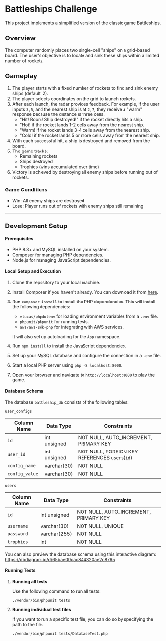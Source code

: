 # Battleships Challenge

This project implements a simplified version of the classic game Battleships.

## Overview

The computer randomly places two single-cell "ships" on a grid-based board. The user's objective is to locate and sink these ships within a limited number of rockets.

## Gameplay

1. The player starts with a fixed number of rockets to find and sink enemy ships (default: 2).
2. The player selects coordinates on the grid to launch rockets.
3. After each launch, the radar provides feedback. For example, if the user inputs `3,5`, and the nearest ship is at `2,7`, they receive a "warm" response because the distance is three cells.
   - "Hit! Boom! Ship destroyed!" if the rocket directly hits a ship.
   - "Hot! if the rocket lands 1-2 cells away from the nearest ship.
   - "Warm! if the rocket lands 3-4 cells away from the nearest ship.
   - "Cold! if the rocket lands 5 or more cells away from the nearest ship.
4. With each successful hit, a ship is destroyed and removed from the board.
5. The game tracks:
   - Remaining rockets
   - Ships destroyed
   - Trophies (wins accumulated over time)
6. Victory is achieved by destroying all enemy ships before running out of rockets.

### Game Conditions

- Win: All enemy ships are destroyed
- Lose: Player runs out of rockets with enemy ships still remaining

---

## Development Setup

#### Prerequisites

- PHP 8.3+ and MySQL installed on your system.
- Composer for managing PHP dependencies.
- Node.js for managing JavaScript dependencies.

#### Local Setup and Execution

1. Clone the repository to your local machine.
2. Install Composer if you haven't already. You can download it from [here](https://getcomposer.org/download/).
3. Run `composer install` to install the PHP dependencies. This will install the following dependencies:

   - `vlucas/phpdotenv` for loading environment variables from a `.env` file.
   - `phpunit/phpunit` for running tests.
   - `aws/aws-sdk-php` for integrating with AWS services.

   It will also set up autoloading for the `App` namespace.

4. Run `npm install` to install the JavaScript dependencies.
5. Set up your MySQL database and configure the connection in a `.env` file.
6. Start a local PHP server using `php -S localhost:8000`.
7. Open your browser and navigate to `http://localhost:8000` to play the game.

#### Database Schema

The database `battleship_db` consists of the following tables:

`user_configs`

| Column Name    | Data Type    | Constraints                                    |
| -------------- | ------------ | ---------------------------------------------- |
| `id`           | int unsigned | NOT NULL, AUTO_INCREMENT, PRIMARY KEY          |
| `user_id`      | int unsigned | NOT NULL, FOREIGN KEY REFERENCES `users`(`id`) |
| `config_name`  | varchar(30)  | NOT NULL                                       |
| `config_value` | varchar(30)  | NOT NULL                                       |

`users`

| Column Name | Data Type    | Constraints                           |
| ----------- | ------------ | ------------------------------------- |
| `id`        | int unsigned | NOT NULL, AUTO_INCREMENT, PRIMARY KEY |
| `username`  | varchar(30)  | NOT NULL, UNIQUE                      |
| `password`  | varchar(255) | NOT NULL                              |
| `trophies`  | int          | NOT NULL                              |

You can also preview the database schema using this interactive diagram: https://dbdiagram.io/d/65bae00cac844320ae2c8765

#### Running Tests

1. **Running all tests**

   Use the following command to run all tests:

   ```bash
   ./vendor/bin/phpunit tests
   ```

2. **Running individual test files**

   If you want to run a specific test file, you can do so by specifying the path to the file.

   ```bash
   ./vendor/bin/phpunit tests/DatabaseTest.php
   ```
